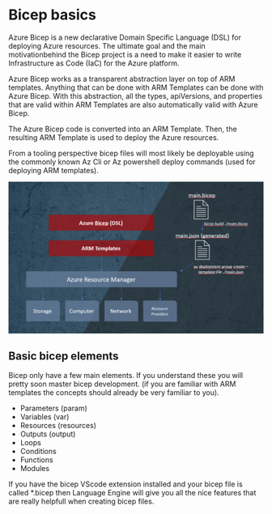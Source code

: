 # Bicep basics

Azure Bicep is a new declarative Domain Specific Language (DSL) for deploying Azure resources.
The ultimate goal and the main motivationbehind the Bicep project is a need to make it easier to write Infrastructure as Code (IaC) for the Azure platform.

Azure Bicep works as a transparent abstraction layer on top of ARM templates. Anything that can be done with ARM Templates can be done with Azure Bicep.
With this abstraction, all the types, apiVersions, and properties that are valid within ARM Templates are also automatically valid with Azure Bicep.

The Azure Bicep code is converted into an ARM Template. Then, the resulting ARM Template is used to deploy the Azure resources.

From a tooling perspective bicep files will most likely be deployable using the commonly known Az Cli or Az powershell deploy commands (used for deploying ARM templates).

![Bicep DSL](https://github.com/the-azure-lab/learning-bicep/blob/main/.images/azure-bicep-highlevel.png)

## Basic bicep elements

Bicep only have a few main elements. If you understand these you will pretty soon master bicep development. (if you are familiar with ARM templates the concepts  should already be very familiar to you).

- Parameters (param)
- Variables (var)
- Resources (resources)
- Outputs (output)
- Loops
- Conditions
- Functions
- Modules

If you have the bicep VScode extension installed and your bicep file is called *.bicep then Language Engine will give you all the nice features that are really helpfull when creating bicep files.
